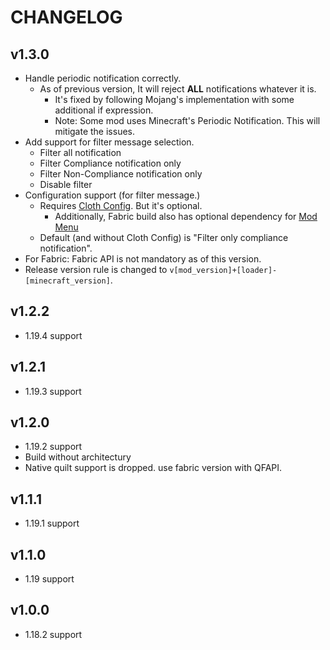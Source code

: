 # CHANGELOG

## v1.3.0

- Handle periodic notification correctly.
  - As of previous version, It will reject **ALL** notifications whatever it is.
    - It's fixed by following Mojang's implementation with some additional if expression.
    - Note: Some mod uses Minecraft's Periodic Notification. This will mitigate the issues.
- Add support for filter message selection.
  - Filter all notification
  - Filter Compliance notification only
  - Filter Non-Compliance notification only
  - Disable filter
- Configuration support (for filter message.)
  - Requires [Cloth Config](https://modrinth.com/mod/cloth-config). But it's optional.
    - Additionally, Fabric build also has optional dependency for [Mod Menu](https://modrinth.com/mod/modmenu)
  - Default (and without Cloth Config) is "Filter only compliance notification".
- For Fabric: Fabric API is not mandatory as of this version.
- Release version rule is changed to `v[mod_version]+[loader]-[minecraft_version]`. 

## v1.2.2

- 1.19.4 support

## v1.2.1

- 1.19.3 support

## v1.2.0

- 1.19.2 support
- Build without architectury
- Native quilt support is dropped. use fabric version with QFAPI.

## v1.1.1

- 1.19.1 support

## v1.1.0

- 1.19 support

## v1.0.0

- 1.18.2 support